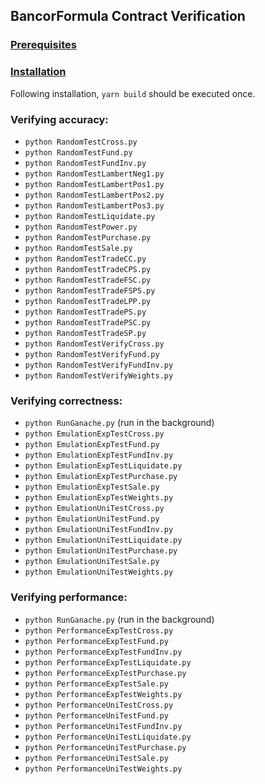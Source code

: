 ## BancorFormula Contract Verification

### [Prerequisites](../../README.md#prerequisites)

### [Installation](../../README.md#installation)

Following installation, `yarn build` should be executed once.

### Verifying accuracy:

  * `python RandomTestCross.py`
  * `python RandomTestFund.py`
  * `python RandomTestFundInv.py`
  * `python RandomTestLambertNeg1.py`
  * `python RandomTestLambertPos1.py`
  * `python RandomTestLambertPos2.py`
  * `python RandomTestLambertPos3.py`
  * `python RandomTestLiquidate.py`
  * `python RandomTestPower.py`
  * `python RandomTestPurchase.py`
  * `python RandomTestSale.py`
  * `python RandomTestTradeCC.py`
  * `python RandomTestTradeCPS.py`
  * `python RandomTestTradeFSC.py`
  * `python RandomTestTradeFSPS.py`
  * `python RandomTestTradeLPP.py`
  * `python RandomTestTradePS.py`
  * `python RandomTestTradePSC.py`
  * `python RandomTestTradeSP.py`
  * `python RandomTestVerifyCross.py`
  * `python RandomTestVerifyFund.py`
  * `python RandomTestVerifyFundInv.py`
  * `python RandomTestVerifyWeights.py`

### Verifying correctness:

  * `python RunGanache.py` (run in the background)
  * `python EmulationExpTestCross.py`
  * `python EmulationExpTestFund.py`
  * `python EmulationExpTestFundInv.py`
  * `python EmulationExpTestLiquidate.py`
  * `python EmulationExpTestPurchase.py`
  * `python EmulationExpTestSale.py`
  * `python EmulationExpTestWeights.py`
  * `python EmulationUniTestCross.py`
  * `python EmulationUniTestFund.py`
  * `python EmulationUniTestFundInv.py`
  * `python EmulationUniTestLiquidate.py`
  * `python EmulationUniTestPurchase.py`
  * `python EmulationUniTestSale.py`
  * `python EmulationUniTestWeights.py`

### Verifying performance:

  * `python RunGanache.py` (run in the background)
  * `python PerformanceExpTestCross.py`
  * `python PerformanceExpTestFund.py`
  * `python PerformanceExpTestFundInv.py`
  * `python PerformanceExpTestLiquidate.py`
  * `python PerformanceExpTestPurchase.py`
  * `python PerformanceExpTestSale.py`
  * `python PerformanceExpTestWeights.py`
  * `python PerformanceUniTestCross.py`
  * `python PerformanceUniTestFund.py`
  * `python PerformanceUniTestFundInv.py`
  * `python PerformanceUniTestLiquidate.py`
  * `python PerformanceUniTestPurchase.py`
  * `python PerformanceUniTestSale.py`
  * `python PerformanceUniTestWeights.py`
